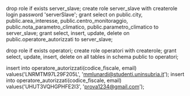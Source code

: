 drop role if exists server_slave;
create role server_slave with createrole login password 'serverSlave';
grant select on public.city, public.area_interesse, public.centro_monitoraggio, public.nota_parametro_climatico, public.parametro_climatico to server_slave;
grant select, insert, update, delete on public.operatore_autorizzati to server_slave;

drop role if exists operatori;
create role operatori with createrole;
grant select, update, insert, delete on all tables in schema public to operatori;

insert into operatore_autorizzati(codice_fiscale, email) values('LNRMTM97L29F205L', 'mmlunardi@studenti.uninsubria.it');
insert into operatore_autorizzati(codice_fiscale, email) values('UHUT3VQHGPHFE2I3', 'prova1234@gmail.com');
